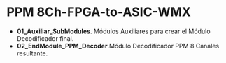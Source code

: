 # PPM 8Ch-FPGA-to-ASIC-WMX  

* **01_Auxiliar_SubModules**. Módulos Auxiliares para crear el Módulo Decodificador final.  
* **02_EndModule_PPM_Decoder**.Módulo Decodificador PPM 8 Canales resultante.  

